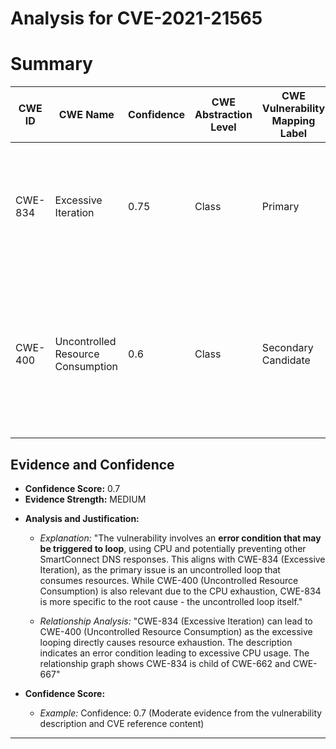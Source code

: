 # Analysis for CVE-2021-21565

# Summary
| CWE ID | CWE Name | Confidence | CWE Abstraction Level | CWE Vulnerability Mapping Label | CWE-Vulnerability Mapping Notes |
|---|---|---|---|---|---|
| CWE-834 | Excessive Iteration | 0.75 | Class | Primary | The **error condition triggers a loop**, which consumes CPU resources and can lead to a denial of service.|
| CWE-400 | Uncontrolled Resource Consumption | 0.6 | Class | Secondary Candidate | The **looping error condition** results in excessive CPU consumption, which can be interpreted as uncontrolled resource consumption.|

## Evidence and Confidence

*   **Confidence Score:** 0.7
*   **Evidence Strength:** MEDIUM

- **Analysis and Justification:**  
  - *Explanation:* "The vulnerability involves an **error condition that may be triggered to loop**, using CPU and potentially preventing other SmartConnect DNS responses. This aligns with CWE-834 (Excessive Iteration), as the primary issue is an uncontrolled loop that consumes resources. While CWE-400 (Uncontrolled Resource Consumption) is also relevant due to the CPU exhaustion, CWE-834 is more specific to the root cause - the uncontrolled loop itself."
  
  - *Relationship Analysis:* "CWE-834 (Excessive Iteration) can lead to CWE-400 (Uncontrolled Resource Consumption) as the excessive looping directly causes resource exhaustion. The description indicates an error condition leading to excessive CPU usage. The relationship graph shows CWE-834 is child of CWE-662 and CWE-667"

- **Confidence Score:**  
  - *Example:* Confidence: 0.7 (Moderate evidence from the vulnerability description and CVE reference content)

---